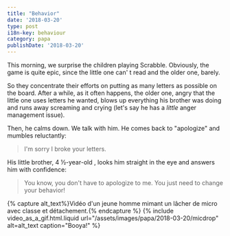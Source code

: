```yaml
---
title: "Behavior"
date: '2018-03-20'
type: post
i18n-key: behaviour
category: papa
publishDate: '2018-03-20'
---
```


This morning, we surprise the children playing Scrabble. Obviously, the game is quite epic, since the little one can' t read and the older one, barely.

<!-- more -->

So they concentrate their efforts on putting as many letters as possible on the board. After a while, as it often happens, the older one, angry that the little one uses letters he wanted, blows up everything his brother was doing and runs away screaming and crying (let's say he has a _little_ anger management issue).

Then, he calms down. We talk with him. He comes back to "apologize" and mumbles reluctantly:

> I'm sorry I broke your letters.

His little brother, 4 ½-year-old , looks him straight in the eye and answers him with confidence:

> You know, you don't have to apologize to me. You just need to change your behavior!

{% capture alt_text%}Vidéo d'un jeune homme mimant un lâcher de micro avec classe et détachement.{% endcapture %}
{% include video_as_a_gif.html.liquid
url="/assets/images/papa/2018-03-20/micdrop"
alt=alt_text
caption="Booya!"
%}
